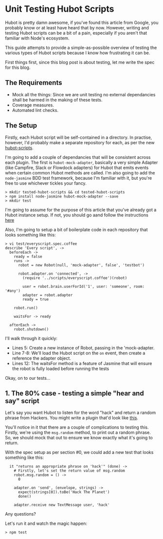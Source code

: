 # Unit Testing Hubot Scripts

Hubot is pretty damn awesome, if you've found this article from Google, you probably know or at least have heard that by now. However, writing and testing Hubot scripts can be a bit of a pain, especially if you aren't that familiar with Node's ecosystem. 

This guide attempts to provide a simple-as-possible overview of testing the various types of Hubot scripts because I know how frustrating it can be. 

First things first, since this blog post is about testing, let me write the spec for this blog.

## The Requirements

* Mock all the things: Since we are unit testing no external dependancies shall be harmed in the making of these tests.
* Coverage measures.
* Automated lint checks.

## The Setup

Firstly, each Hubot script will be self-contained in a directory. In practise, however, I'd probably make a separate repository for each, as per the new [hubot-scripts]().

I'm going to add a couple of dependancies that will be consistent across each plugin. The first is ```hubot-mock-adapter```, basically a very simple Adapter (like Campfire, Slack or Flowdock adapters) for Hubot that emits events when certain common Hubot methods are called. I'm also going to add the ```node-jasmine``` BDD test framework, because I'm familiar with it, but you're free to use whichever tickles your fancy.

```
> mkdir tested-hubot-scripts && cd tested-hubot-scripts
> npm install node-jasmine hubot-mock-adapter --save
> mkdir test
```

I'm going to assume for the purpose of this article that you've already got a Hubot instance setup. If not, you should go aand follow the instructions [here](https://github.com/github/hubot/tree/master/docs)

Also, I'm going to setup a bit of boilerplate code in each repository that looks something like this:

```
> vi test/everyscript.spec.coffee
describe 'Every script', ->
  beforeEach -> 
    ready = false
    runs ->
      robot = new Robot(null, 'mock-adapter', false', 'testbot')
      
      robot.adapter.on 'connected', ->
        (require '../scripts/everyscript.coffee')(robot)

        user = robot.brain.userForId('1', user: 'someone', room: '#any')
        adapter = robot.adapter
        ready = true

    robot.run()

    waitsFor -> ready

  afterEach ->
    robot.shutdown()
```

I'll walk through it quickly:

* Lines 5: Create a new instance of Robot, passing in the 'mock-adapter.
* Line 7-8: We'll load the Hubot script on the ```on``` event, then create a reference the adapter object.
* Lines 12: The waitsFor method is a feature of Jasmine that will ensure the robot is fully loaded before running the tests

Okay, on to our tests...

## 1. The 80% case - testing a simple "hear and say" script

Let's say you want Hubot to listen for the word "hack" and return a random phrase from Hackers. You might write a plugin that'd look like [this](hack-the-planet.md).

You'll notice in it that there are a couple of complications to testing this. Firstly, we're using the ```msg.random``` method, to print out a random phrase. So, we should mock that out to ensure we know exactly what it's going to return.

With the spec setup as per section #0, we could add a new test that looks something like this:

```
  it "returns an appropriate phrase on 'hack'" (done) ->
    # Firstly, let's set the return value of msg.random
    robot.msg.random = () ->
      0

    adapter.on 'send', (envelope, strings) ->
      expect(strings[0]).toBe('Hack The Planet')
      done()

    adapter.receive new TextMessage user, 'hack'
```

Any questions?

Let's run it and watch the magic happen:

```
> npm test
```

